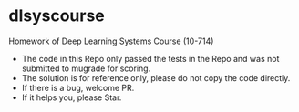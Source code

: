 # dlsyscourse

Homework of Deep Learning Systems Course (10-714)

- The code in this Repo only passed the tests in the Repo and was not submitted to mugrade for scoring.
- The solution is for reference only, please do not copy the code directly.
- If there is a bug, welcome PR.
- If it helps you, please Star.